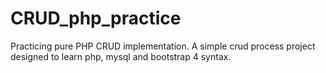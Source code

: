 # CRUD_php_practice
Practicing pure PHP CRUD implementation.
A simple crud process project designed to learn php, mysql and bootstrap 4 syntax.

<!DOCTYPE html>
<html>
<head>
	<title></title>
</head>
<body>
<script src="https://profile.codersrank.io/widget/widget.js"></script>
</body>
</html>

